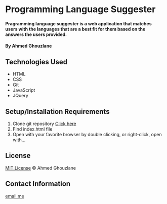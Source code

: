 # Programming Language Suggester

#### Pragramming language suggester is a web application that matches users with the languages that are a best fit for them based on the answers the users provided. 

#### By Ahmed Ghouzlane

## Technologies Used

* HTML
* CSS
* Git
* JavaScript
* JQuery

## Setup/Installation Requirements

1. Clone git repository [Click here](https://github.com/aGhouzlane/my-resort-website.git)
2. Find index.html file
3. Open with your favorite browser by double clicking, or right-click, open with...



## License

[MIT License](https://opensource.org/licenses/MIT)
&copy; Ahmed Ghouzlane

## Contact Information

[email me](mailto:ahmedghouzlane@gmail.com)